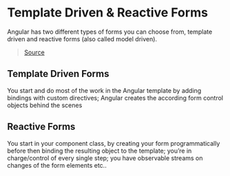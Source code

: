# Template Driven & Reactive Forms

Angular has two different types of forms you can choose from, template driven and reactive forms (also called model driven).

>[Source](https://juristr.com/blog/2017/10/demystify-dynamic-angular-forms)

## Template Driven Forms
You start and do most of the work in the Angular template by adding bindings with custom directives; Angular creates the according form control objects behind the scenes


## Reactive Forms
You start in your component class, by creating your form programmatically before then binding the resulting object to the template; you’re in charge/control of every single step; you have observable streams on changes of the form elements etc..

